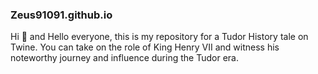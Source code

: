 ###  Zeus91091.github.io 
Hi 👋 and Hello everyone, this is my repository for a Tudor History tale on Twine. You can take on the role of King Henry VII and witness his noteworthy journey and influence during the Tudor era. 
<!--
**Zeus91091/Zeus91091** is a ✨ _special_ ✨ repository because its `README.md` (this file) appears on your GitHub profile.

Here are some ideas to get you started:

- 🔭 I’m currently working on ...
- 🌱 I’m currently learning ...
- 👯 I’m looking to collaborate on ...
- 🤔 I’m looking for help with ...
- 💬 Ask me about ...
- 📫 How to reach me: ...
- 😄 Pronouns: ...
- ⚡ Fun fact: ...
-->
